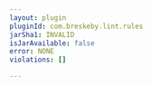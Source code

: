 ```yaml
---
layout: plugin
pluginId: com.breskeby.lint.rules
jarSha1: INVALID
isJarAvailable: false
error: NONE
violations: []

---
```

